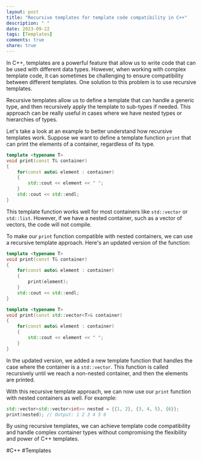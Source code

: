 ```yaml
---
layout: post
title: "Recursive templates for template code compatibility in C++"
description: " "
date: 2023-09-22
tags: [Templates]
comments: true
share: true
---
```


In C++, templates are a powerful feature that allow us to write code that can be used with different data types. However, when working with complex template code, it can sometimes be challenging to ensure compatibility between different templates. One solution to this problem is to use recursive templates.

Recursive templates allow us to define a template that can handle a generic type, and then recursively apply the template to sub-types if needed. This approach can be really useful in cases where we have nested types or hierarchies of types.

Let's take a look at an example to better understand how recursive templates work. Suppose we want to define a template function `print` that can print the elements of a container, regardless of its type.

```cpp
template <typename T>
void print(const T& container)
{
    for(const auto& element : container)
    {
        std::cout << element << " ";
    }
    std::cout << std::endl;
}
```

This template function works well for most containers like `std::vector` or `std::list`. However, if we have a nested container, such as a vector of vectors, the code will not compile.

To make our `print` function compatible with nested containers, we can use a recursive template approach. Here's an updated version of the function:

```cpp
template <typename T>
void print(const T& container)
{
    for(const auto& element : container)
    {
        print(element);
    }
    std::cout << std::endl;
}

template <typename T>
void print(const std::vector<T>& container)
{
    for(const auto& element : container)
    {
        std::cout << element << " ";
    }
}
```

In the updated version, we added a new template function that handles the case where the container is a `std::vector`. This function is called recursively until we reach a non-nested container, and then the elements are printed.

With this recursive template approach, we can now use our `print` function with nested containers as well. For example:

```cpp
std::vector<std::vector<int>> nested = {{1, 2}, {3, 4, 5}, {6}};
print(nested); // Output: 1 2 3 4 5 6
```

By using recursive templates, we can achieve template code compatibility and handle complex container types without compromising the flexibility and power of C++ templates.

#C++ #Templates